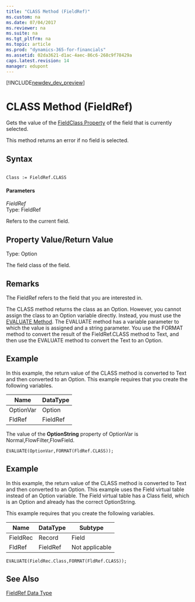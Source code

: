 ```yaml
---
title: "CLASS Method (FieldRef)"
ms.custom: na
ms.date: 07/04/2017
ms.reviewer: na
ms.suite: na
ms.tgt_pltfrm: na
ms.topic: article
ms.prod: "dynamics-365-for-financials"
ms.assetid: 02da3621-d1ac-4aec-86c6-268c9f78429a
caps.latest.revision: 14
manager: edupont
---
```


[!INCLUDE[newdev_dev_preview](../includes/newdev_dev_preview.md)]

# CLASS Method (FieldRef)
Gets the value of the [FieldClass Property](../properties/devenv-FieldClass-Property.md) of the field that is currently selected.  
  
 This method returns an error if no field is selected.  
  
## Syntax  
  
```  
  
Class := FieldRef.CLASS  
```  
  
#### Parameters  
 *FieldRef*  
 Type: FieldRef  
  
 Refers to the current field.  
  
## Property Value/Return Value  
 Type: Option  
  
 The field class of the field.  
  
## Remarks  
 The FieldRef refers to the field that you are interested in.  
  
 The CLASS method returns the class as an Option. However, you cannot assign the class to an Option variable directly. Instead, you must use the [EVALUATE Method](devenv-EVALUATE-Method.md). The EVALUATE method has a variable parameter to which the value is assigned and a string parameter. You use the FORMAT method to convert the result of the FieldRef.CLASS method to Text, and then use the EVALUATE method to convert the Text to an Option.  
  
## Example  
 In this example, the return value of the CLASS method is converted to Text and then converted to an Option. This example requires that you create the following variables.  
  
|Name|DataType|  
|----------|--------------|  
|OptionVar|Option|  
|FldRef|FieldRef|  
  
 The value of the **OptionString** property of OptionVar is Normal,FlowFilter,FlowField.  
  
```  
EVALUATE(OptionVar,FORMAT(FldRef.CLASS));  
```  
  
## Example  
 In this example, the return value of the CLASS method is converted to Text and then converted to an Option. This example uses the Field virtual table instead of an Option variable. The Field virtual table has a Class field, which is an Option and already has the correct OptionString.  
  
 This example requires that you create the following variables.  
  
|Name|DataType|Subtype|  
|----------|--------------|-------------|  
|FieldRec|Record|Field|  
|FldRef|FieldRef|Not applicable|  
  
```  
EVALUATE(FieldRec.Class,FORMAT(FldRef.CLASS));  
```  
  
## See Also  
 [FieldRef Data Type](../datatypes/devenv-FieldRef-Data-Type.md)